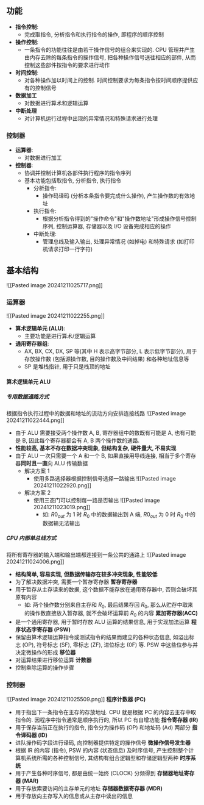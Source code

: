 ## 功能
- **指令控制**: 
	- 完成取指令, 分析指令和执行指令的操作, 即程序的顺序控制
- **操作控制**:
	- 一条指令的功能往往是由若干操作信号的组合来实现的. CPU 管理并产生由内存去除的每条指令的操作信号, 把各种操作信号送往相应的部件, 从而控制这些部件按指令的要求进行动作
- **时间控制**:
	- 对各种操作加以时间上的控制. 时间控制要求为每条指令按时间顺序提供应有的控制信号
- **数据加工**
	- 对数据进行算术和逻辑运算
- **中断处理**
	- 对计算机运行过程中出现的异常情况和特殊请求进行处理
### 控制器
- **运算器**: 
	- 对数据进行加工
- **控制器**: 
	- 协调并控制计算机各部件执行程序的指令序列
	- 基本功能包括取指令, 分析指令, 执行指令
		- 分析指令: 
			- 操作码译码 (分析本条指令要完成什么操作), 产生操作数的有效地址
		- 执行指令: 
			- 根据分析指令得到的"操作命令"和"操作数地址"形成操作信号控制序列, 控制运算器, 存储器以及 I/O 设备完成相应的操作
		- 中断处理: 
			- 管理总线及输入输出, 处理异常情况 (如掉电) 和特殊请求 (如打印机请求打印一行字符)
## 基本结构
![[Pasted image 20241211025717.png]]
### 运算器
![[Pasted image 20241211022255.png]]
- **算术逻辑单元 (ALU)**: 
	- 主要功能是进行算术/逻辑运算
- **通用寄存器组**: 
	- AX, BX, CX, DX, SP 等(其中 H 表示高字节部分, L 表示低字节部分), 用于存放操作数 (包括源操作数, 目的操作数及中间结果) 和各种地址信息等
	- SP 是堆栈指针, 用于只是栈顶的地址
#### 算术逻辑单元 ALU
##### 专用数据通路方式
根据指令执行过程中的数据和地址的流动方向安排连接线路
![[Pasted image 20241211022444.png]]
- 由于 ALU 需要接受两个操作数 A, B, 寄存器组中的数既有可能是 A, 也有可能是 B, 因此每个寄存器都会有 A, B 两个操作数的通路.
- **性能较高, 基本不存在数据冲突现象, 但结构复杂, 硬件量大, 不易实现**
- 由于 ALU 一次只需要一个 A 和一个 B, 如果直接用导线连接, 相当于多个寄存器**同时且一直**向 ALU 传输数据
	- 解决方案 1
		- 使用多路选择器根据控制信号选择一路输出
		  ![[Pasted image 20241211022920.png]]
	- 解决方案 2
		- 使用三态门可以控制每一路是否输出
		  ![[Pasted image 20241211023019.png]]
		  - 如: ${R0}_{out}$ 为 $1$ 时 $R_{0}$ 中的数据输出到 A 端, ${R0}_{out}$ 为 $0$ 时 $R_{0}$ 中的数据输无法输出
##### CPU 内部单总线方式
将所有寄存器的输入端和输出端都连接到一条公共的通路上
![[Pasted image 20241211024006.png]]
- **结构简单, 容易实现, 但数据传输存在较多冲突现象, 性能较低**
- 为了解决数据冲突, 需要一个暂存寄存器
**暂存寄存器**
- 用于暂存从主存读来的数据, 这个数据不能存放在通用寄存器中, 否则会破坏其原有内容
	- 如: 两个操作数分别来自主存和 $R_{0}$, 最后结果存回 $R_{0}$, 那么从贮存中取来的操作数直接放入暂存器, 就不会破坏运算前 $R_{0}$ 的内容
**累加寄存器(ACC)**
- 是一个通用寄存器, 用于暂时存放 ALU 运算的结果信息, 用于实现加法运算
**程序状态字寄存器 (PSW)**
- 保留由算术逻辑运算指令或测试指令的结果而建立的各种状态信息, 如溢出标志 (OP), 符号标志 (SF), 零标志 (ZF), 进位标志 (0F) 等. PSW 中这些位参与并决定微操作的形成
**移位器**
- 对运算结果进行移位运算
**计数器**
- 控制乘除运算的操作步骤
### 控制器
![[Pasted image 20241211025509.png]]
**程序计数器 (PC)**
- 用于指出下一条指令在主存的存放地址. CPU 就是根据 PC 的内容去主存中取指令的. 因程序中指令通常是顺序执行的, 所以 PC 有自增功能
**指令寄存器 (IR)**
- 用于保存当前正在执行的指令, 指令分为操作码 (OP) 和地址码 (Ad) 两部分
**指令译码器 (ID)**
- 进队操作码字段进行译码, 向控制器提供特定的操作信号
**微操作信号发生器**
- 根据 IR 的内容 (指令), PSW 的内容 (状态信息) 及时序信号, 产生控制整个计算机系统所需的各种控制信号, 其结构有组合逻辑型和存储逻辑型两种
**时序系统**
- 用于产生各种时序信号, 都是由统一始终 (CLOCK) 分频得到
**存储器地址寄存器 (MAR)**
- 用于存放索要访问的主存单元的地址
**存储器数据寄存器 (MDR)**
- 用于存放向主存写入的信息或从主存中读出的信息
